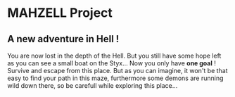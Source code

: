 # MAHZELL Project

## A new adventure in Hell !

You are now lost in the depth of the Hell. But you still have some hope left as you can see a small boat on the Styx...
Now you only have **one goal** ! Survive and escape from this place.
But as you can imagine, it won't be that easy to find your path in this maze, furthermore some demons are running wild down there, so be carefull while exploring this place...
